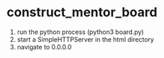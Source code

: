 # construct_mentor_board

1) run the python process (python3 board.py)
2) start a SimpleHTTPServer in the html directory
3) navigate to 0.0.0.0
